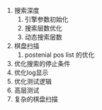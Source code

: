 1. 搜索深度
   1. 引擎参数初始化
   2. 搜索层数优化
   3. 动态搜索层数
2. 棋盘扫描 
   1. postenial pos list 的优化
3. 优化搜索的停止条件
4. 优化log显示
5. 优化测试逻辑
6. 高层测试
7. 复杂的棋盘扫描
